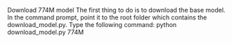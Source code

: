 Download 774M model
The first thing to do is to download the base model. In the command prompt, point it to the root folder which contains the download_model.py. Type the following command:
python download_model.py 774M
